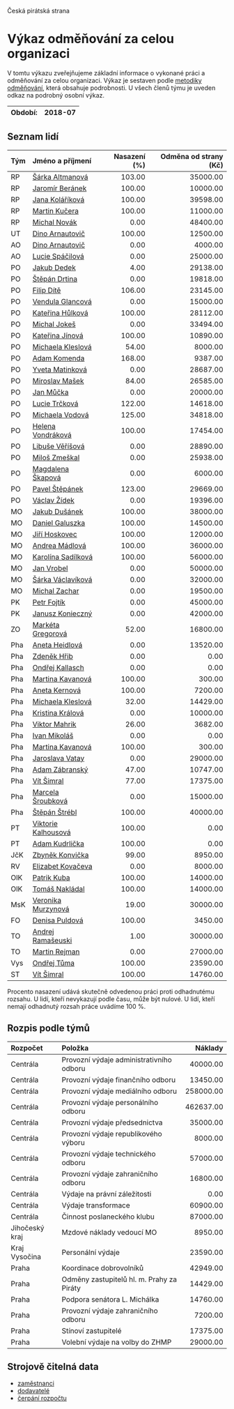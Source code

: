 Česká pirátská strana

Výkaz odměňování za celou organizaci
===========================

V tomtu výkazu zveřejňujeme základní informace o vykonané práci a odměňování
za celou organizaci. Výkaz je sestaven podle [metodiky odměňování][metodika],
která obsahuje podrobnosti. U všech členů týmu je uveden odkaz na podrobný osobní výkaz.

Období:                  | 2018-07
-----------------------  | --------------------


Seznam lidí
--------------

| Tým   | Jméno a příjmení                                                  |   Nasazení (%) |   Odměna od strany (Kč) |
|:------|:------------------------------------------------------------------|---------------:|------------------------:|
| RP    | [Šárka Altmanová](../../tymy/RP/2018/07/sarka-altmanova/)         |         103.00 |                35000.00 |
| RP    | [Jaromír Beránek](../../tymy/RP/2018/07/jaromir-beranek/)         |         100.00 |                10000.00 |
| RP    | [Jana Koláříková](../../tymy/RP/2018/07/jana-kolarikova/)         |         100.00 |                39598.00 |
| RP    | [Martin Kučera](../../tymy/RP/2018/07/martin-kucera/)             |         100.00 |                11000.00 |
| RP    | [Michal Novák](../../tymy/RP/2018/07/michal-novak/)               |           0.00 |                48400.00 |
| UT    | [Dino Arnautovič](../../tymy/UT/2018/07/dino-arnautovic/)         |         100.00 |                12500.00 |
| AO    | [Dino Arnautovič](../../tymy/AO/2018/07/dino-arnautovic/)         |           0.00 |                 4000.00 |
| AO    | [Lucie Spáčilová](../../tymy/AO/2018/07/lucie-spacilova/)         |           0.00 |                25000.00 |
| PO    | [Jakub Dedek](../../tymy/PO/2018/07/jakub-dedek/)                 |           4.00 |                29138.00 |
| PO    | [Štěpán Drtina](../../tymy/PO/2018/07/stepan-drtina/)             |           0.00 |                19818.00 |
| PO    | [Filip Dítě](../../tymy/PO/2018/07/filip-dite/)                   |         106.00 |                23145.00 |
| PO    | [Vendula Glancová](../../tymy/PO/2018/07/vendula-glancova/)       |           0.00 |                15000.00 |
| PO    | [Kateřina Hůlková](../../tymy/PO/2018/07/katerina-hulkova/)       |         100.00 |                28112.00 |
| PO    | [Michal Jokeš](../../tymy/PO/2018/07/michal-jokes/)               |           0.00 |                33494.00 |
| PO    | [Kateřina Jínová](../../tymy/PO/2018/07/katerina-jinova/)         |         100.00 |                10890.00 |
| PO    | [Michaela Kleslová](../../tymy/PO/2018/07/michaela-kleslova/)     |          54.00 |                 8000.00 |
| PO    | [Adam Komenda](../../tymy/PO/2018/07/adam-komenda/)               |         168.00 |                 9387.00 |
| PO    | [Yveta Matinková](../../tymy/PO/2018/07/yveta-matinkova/)         |           0.00 |                28687.00 |
| PO    | [Miroslav Mašek](../../tymy/PO/2018/07/miroslav-masek/)           |          84.00 |                26585.00 |
| PO    | [Jan Můčka](../../tymy/PO/2018/07/jan-mucka/)                     |           0.00 |                20000.00 |
| PO    | [Lucie Trčková](../../tymy/PO/2018/07/lucie-trckova/)             |         122.00 |                14618.00 |
| PO    | [Michaela Vodová](../../tymy/PO/2018/07/michaela-vodova/)         |         125.00 |                34818.00 |
| PO    | [Helena Vondráková](../../tymy/PO/2018/07/helena-vondrakova/)     |         100.00 |                17454.00 |
| PO    | [Libuše Věříšová](../../tymy/PO/2018/07/libuse-verisova/)         |           0.00 |                28890.00 |
| PO    | [Miloš Zmeškal](../../tymy/PO/2018/07/milos-zmeskal/)             |           0.00 |                25938.00 |
| PO    | [Magdalena Škapová](../../tymy/PO/2018/07/magdalena-skapova/)     |           0.00 |                 6000.00 |
| PO    | [Pavel Štěpánek](../../tymy/PO/2018/07/pavel-stepanek/)           |         123.00 |                29669.00 |
| PO    | [Václav Žídek](../../tymy/PO/2018/07/vaclav-zidek/)               |           0.00 |                19396.00 |
| MO    | [Jakub Dušánek](../../tymy/MO/2018/07/jakub-dusanek/)             |         100.00 |                38000.00 |
| MO    | [Daniel Galuszka](../../tymy/MO/2018/07/daniel-galuszka/)         |         100.00 |                14500.00 |
| MO    | [Jiří Hoskovec](../../tymy/MO/2018/07/jiri-hoskovec/)             |         100.00 |                12000.00 |
| MO    | [Andrea Mádlová](../../tymy/MO/2018/07/andrea-madlova/)           |         100.00 |                36000.00 |
| MO    | [Karolína Sadílková](../../tymy/MO/2018/07/karolina-sadilkova/)   |         100.00 |                56000.00 |
| MO    | [Jan Vrobel](../../tymy/MO/2018/07/jan-vrobel/)                   |           0.00 |                50000.00 |
| MO    | [Šárka Václavíková](../../tymy/MO/2018/07/sarka-vaclavikova/)     |           0.00 |                32000.00 |
| MO    | [Michal Zachar](../../tymy/MO/2018/07/michal-zachar/)             |           0.00 |                19500.00 |
| PK    | [Petr Fojtík](../../tymy/PK/2018/07/petr-fojtik/)                 |           0.00 |                45000.00 |
| PK    | [Janusz Konieczný](../../tymy/PK/2018/07/janusz-konieczny/)       |           0.00 |                42000.00 |
| ZO    | [Markéta Gregorová](../../tymy/ZO/2018/07/marketa-gregorova/)     |          52.00 |                16800.00 |
| Pha   | [Aneta Heidlová](../../tymy/Pha/2018/07/aneta-heidlova/)          |           0.00 |                13520.00 |
| Pha   | [Zdeněk Hřib](../../tymy/Pha/2018/07/zdenek-hrib/)                |           0.00 |                    0.00 |
| Pha   | [Ondřej Kallasch](../../tymy/Pha/2018/07/ondrej-kallasch/)        |           0.00 |                    0.00 |
| Pha   | [Martina Kavanová](../../tymy/Pha/2018/07/martina-kavanova/)      |         100.00 |                  300.00 |
| Pha   | [Aneta Kernová](../../tymy/Pha/2018/07/aneta-kernova/)            |         100.00 |                 7200.00 |
| Pha   | [Michaela Kleslová](../../tymy/Pha/2018/07/michaela-kleslova/)    |          32.00 |                14429.00 |
| Pha   | [Kristina Králová](../../tymy/Pha/2018/07/kristina-kralova/)      |           0.00 |                10000.00 |
| Pha   | [Viktor Mahrik](../../tymy/Pha/2018/07/viktor-mahrik/)            |          26.00 |                 3682.00 |
| Pha   | [Ivan Mikoláš](../../tymy/Pha/2018/07/ivan-mikolas/)              |           0.00 |                    0.00 |
| Pha   | [Martina Kavanová](../../tymy/Pha/2018/07/martina-kavanova/)      |         100.00 |                  300.00 |
| Pha   | [Jaroslava Vatay](../../tymy/Pha/2018/07/jaroslava-vatay/)        |           0.00 |                29000.00 |
| Pha   | [Adam Zábranský](../../tymy/Pha/2018/07/adam-zabransky/)          |          47.00 |                10747.00 |
| Pha   | [Vít Šimral](../../tymy/Pha/2018/07/vit-simral/)                  |          77.00 |                17375.00 |
| Pha   | [Marcela Šroubková](../../tymy/Pha/2018/07/marcela-sroubkova/)    |           0.00 |                15000.00 |
| Pha   | [Štěpán Štrébl](../../tymy/Pha/2018/07/stepan-strebl/)            |         100.00 |                40000.00 |
| PT    | [Viktorie Kalhousová](../../tymy/PT/2018/07/viktorie-kalhousova/) |         100.00 |                    0.00 |
| PT    | [Adam Kudrlička](../../tymy/PT/2018/07/adam-kudrlicka/)           |         100.00 |                    0.00 |
| JčK   | [Zbyněk Konvička](../../tymy/JčK/2018/07/zbynek-konvicka/)        |          99.00 |                 8950.00 |
| RV    | [Elizabet Kovačeva](../../tymy/RV/2018/07/elizabet-kovaceva/)     |           0.00 |                 8000.00 |
| OlK   | [Patrik Kuba](../../tymy/OlK/2018/07/patrik-kuba/)                |         100.00 |                14000.00 |
| OlK   | [Tomáš Nakládal](../../tymy/OlK/2018/07/tomas-nakladal/)          |         100.00 |                14000.00 |
| MsK   | [Veronika Murzynová](../../tymy/MsK/2018/07/veronika-murzynova/)  |          19.00 |                30000.00 |
| FO    | [Denisa Puldová](../../tymy/FO/2018/07/denisa-puldova/)           |         100.00 |                 3450.00 |
| TO    | [Andrej Ramašeuski](../../tymy/TO/2018/07/andrej-ramaseuski/)     |           1.00 |                30000.00 |
| TO    | [Martin Rejman](../../tymy/TO/2018/07/martin-rejman/)             |           0.00 |                27000.00 |
| Vys   | [Ondřej Tůma](../../tymy/Vys/2018/07/ondrej-tuma/)                |         100.00 |                23590.00 |
| ST    | [Vít Šimral](../../tymy/ST/2018/07/vit-simral/)                   |         100.00 |                14760.00 |

Procento nasazení udává skutečně odvedenou práci proti odhadnutému rozsahu. 
U lidí, kteří nevykazují podle času, může být nulové. U lidí, kteří nemají odhadnutý rozsah
práce uvádíme 100 %.

Rozpis podle týmů
-----------------

| Rozpočet       | Položka                                   |   Náklady |
|:---------------|:------------------------------------------|----------:|
| Centrála       | Provozní výdaje administrativního odboru  |  40000.00 |
| Centrála       | Provozní výdaje finančního odboru         |  13450.00 |
| Centrála       | Provozní výdaje mediálního odboru         | 258000.00 |
| Centrála       | Provozní výdaje personálního odboru       | 462637.00 |
| Centrála       | Provozní výdaje předsednictva             |  35000.00 |
| Centrála       | Provozní výdaje republikového výboru      |   8000.00 |
| Centrála       | Provozní výdaje technického odboru        |  57000.00 |
| Centrála       | Provozní výdaje zahraničního odboru       |  16800.00 |
| Centrála       | Výdaje na právní záležitosti              |      0.00 |
| Centrála       | Výdaje transformace                       |  60900.00 |
| Centrála       | Činnost poslaneckého klubu                |  87000.00 |
| Jihočeský kraj | Mzdové náklady vedoucí MO                 |   8950.00 |
| Kraj Vysočina  | Personální výdaje                         |  23590.00 |
| Praha          | Koordinace dobrovolníků                   |  42949.00 |
| Praha          | Odměny zastupitelů hl. m. Prahy za Piráty |  14429.00 |
| Praha          | Podpora senátora L. Michálka              |  14760.00 |
| Praha          | Provozní výdaje zahraničního odboru       |   7200.00 |
| Praha          | Stínoví zastupitelé                       |  17375.00 |
| Praha          | Volební výdaje na volby do ZHMP           |  29000.00 |

Strojově čitelná data
-------------------

* [zaměstnanci](zamestnanci.tsv)
* [dodavatelé](dodavatele.tsv)
* [čerpání rozpočtu](cerpani_rozpoctu.tsv)

[metodika]: https://redmine.pirati.cz/projects/po/wiki/Odmenovani
